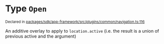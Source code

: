 # Type `Open`
<sub>Declared in [packages/sdk/app-framework/src/plugins/common/navigation.ts:116](https://github.com/dxos/dxos/blob/3ca6d230f/packages/sdk/app-framework/src/plugins/common/navigation.ts#L116)</sub>


An additive overlay to apply to  `location.active`  (i.e. the result is a union of previous active and the argument)



